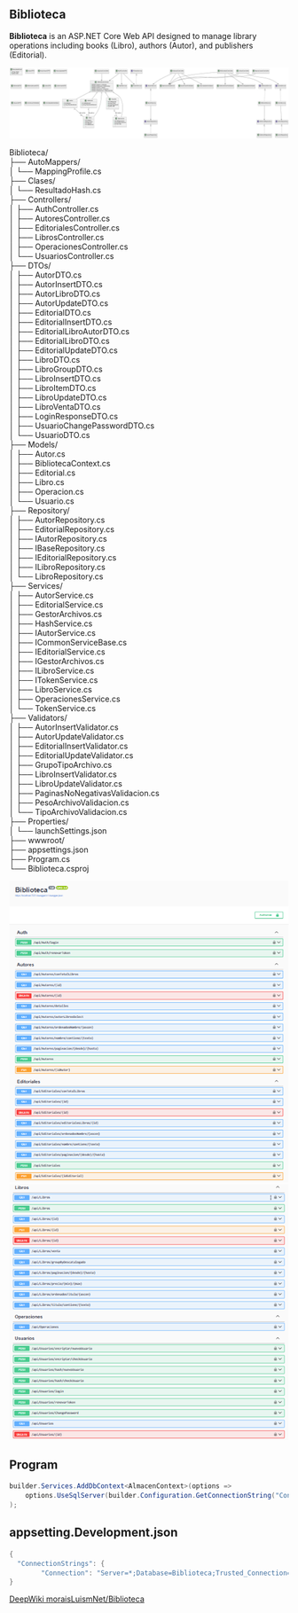 ## Biblioteca

**Biblioteca** is an ASP.NET Core Web API designed to manage library operations including books (Libro), authors (Autor), and publishers (Editorial).

![Biblioteca](img/UML.png)

Biblioteca/  
├── AutoMappers/  
│   └── MappingProfile.cs  
├── Clases/  
│   └── ResultadoHash.cs  
├── Controllers/  
│   ├── AuthController.cs  
│   ├── AutoresController.cs  
│   ├── EditorialesController.cs  
│   ├── LibrosController.cs  
│   ├── OperacionesController.cs  
│   └── UsuariosController.cs  
├── DTOs/  
│   ├── AutorDTO.cs  
│   ├── AutorInsertDTO.cs  
│   ├── AutorLibroDTO.cs  
│   ├── AutorUpdateDTO.cs  
│   ├── EditorialDTO.cs  
│   ├── EditorialInsertDTO.cs  
│   ├── EditorialLibroAutorDTO.cs  
│   ├── EditorialLibroDTO.cs  
│   ├── EditorialUpdateDTO.cs  
│   ├── LibroDTO.cs  
│   ├── LibroGroupDTO.cs  
│   ├── LibroInsertDTO.cs  
│   ├── LibroItemDTO.cs  
│   ├── LibroUpdateDTO.cs  
│   ├── LibroVentaDTO.cs  
│   ├── LoginResponseDTO.cs  
│   ├── UsuarioChangePasswordDTO.cs  
│   └── UsuarioDTO.cs  
├── Models/  
│   ├── Autor.cs  
│   ├── BibliotecaContext.cs  
│   ├── Editorial.cs  
│   ├── Libro.cs  
│   ├── Operacion.cs  
│   └── Usuario.cs  
├── Repository/  
│   ├── AutorRepository.cs  
│   ├── EditorialRepository.cs  
│   ├── IAutorRepository.cs  
│   ├── IBaseRepository.cs  
│   ├── IEditorialRepository.cs  
│   ├── ILibroRepository.cs  
│   └── LibroRepository.cs  
├── Services/  
│   ├── AutorService.cs  
│   ├── EditorialService.cs  
│   ├── GestorArchivos.cs  
│   ├── HashService.cs  
│   ├── IAutorService.cs  
│   ├── ICommonServiceBase.cs  
│   ├── IEditorialService.cs  
│   ├── IGestorArchivos.cs  
│   ├── ILibroService.cs  
│   ├── ITokenService.cs  
│   ├── LibroService.cs  
│   ├── OperacionesService.cs   
│   └── TokenService.cs    
├── Validators/  
│   ├── AutorInsertValidator.cs  
│   ├── AutorUpdateValidator.cs  
│   ├── EditorialInsertValidator.cs  
│   ├── EditorialUpdateValidator.cs  
│   ├── GrupoTipoArchivo.cs  
│   ├── LibroInsertValidator.cs  
│   ├── LibroUpdateValidator.cs  
│   ├── PaginasNoNegativasValidacion.cs  
│   ├── PesoArchivoValidacion.cs  
│   └── TipoArchivoValidacion.cs  
├── Properties/  
│   └── launchSettings.json  
├── wwwroot/  
├── appsettings.json  
├── Program.cs  
└── Biblioteca.csproj  

![Biblioteca](img/1.png)
![Biblioteca](img/2.png)


## Program
```cs 
builder.Services.AddDbContext<AlmacenContext>(options =>
    options.UseSqlServer(builder.Configuration.GetConnectionString("Connection"))
);
``` 

## appsetting.Development.json
```cs 
{
  "ConnectionStrings": {
        "Connection": "Server=*;Database=Biblioteca;Trusted_Connection=True;TrustServerCertificate=True;MultipleActiveResultSets=True"
}
``` 

[DeepWiki moraisLuismNet/Biblioteca](https://deepwiki.com/moraisLuismNet/Biblioteca)
